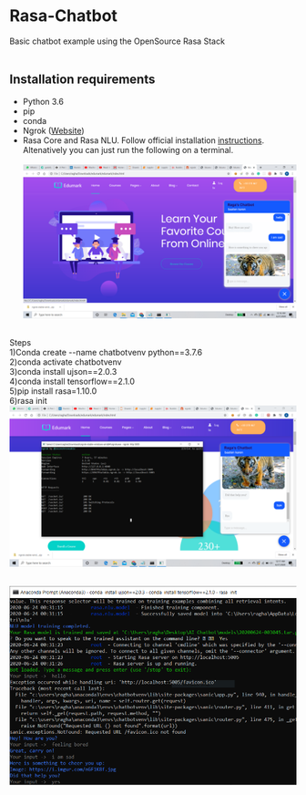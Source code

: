 # Rasa-Chatbot
Basic chatbot example using the OpenSource Rasa Stack<br><br>
## Installation requirements

* Python 3.6
* pip
* conda
* Ngrok ([Website](https://ngrok.com/))
* Rasa Core and Rasa NLU. Follow official installation [instructions](http://www.rasa.com/docs/core/installation/). Altenatively you can just run the following on a terminal.<br><br>
![alt text](https://github.com/RaghavJindal13/Rasa-Chatbot/blob/master/Screenshot%20(132).png)<br><br>

Steps<br>
1)Conda create --name chatbotvenv python==3.7.6<br>
2)conda activate chatbotvenv<br>
3)conda install ujson==2.0.3<br>
4)conda install tensorflow==2.1.0<br>
5)pip install rasa=1.10.0<br>
6)rasa init<br>
![alt text](https://github.com/RaghavJindal13/Rasa-Chatbot/blob/master/Screenshot%20(134).png)<br><br>

![alt text](https://github.com/RaghavJindal13/Rasa-Chatbot/blob/master/AI%20Chatbot/Capture.PNG)<br><br>
